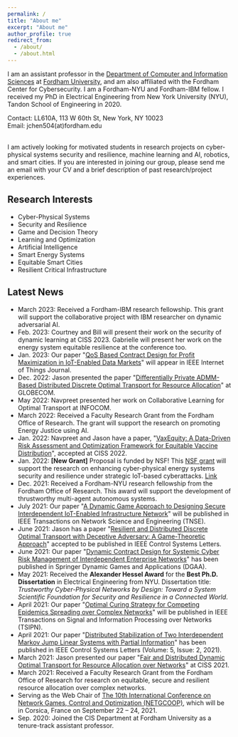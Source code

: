 ```yaml
---
permalink: /
title: "About me"
excerpt: "About me"
author_profile: true
redirect_from: 
  - /about/
  - /about.html
---
```


I am an assistant professor in the [Department of Computer and Information Sciences](https://www.fordham.edu/info/20344/computer_and_information_sciences/) at [Fordham University](https://www.fordham.edu/), and am also affiliated with the Fordham Center for Cybersecurity. I am a Fordham-NYU and Fordham-IBM fellow. I received my PhD in Electrical Engineering from New York University (NYU), Tandon School of Engineering in 2020.

Contact: LL610A, 113 W 60th St, New York, NY 10023<br/>
Email: jchen504(at)fordham.edu


<!--
**[PhD Opening]** My group has fully funded Ph.D. position starting in Fall 2022. The student will be supported by RA. Interested and self-motivated students with background on cyber-physical systems, security and privacy, smart grids, robotics, game and control theory, optimization, and/or machine learning are encouraged to contact me by including your CV, transcript, GRE and TOEFL scores (if applicable).

Our department also has CS Ph.D. openings fully funded by fellowship starting in Fall 2022. Interested students can reach out to me for more information.
-->

\
I am actively looking for motivated students in research projects on cyber-physical systems security and resilience, machine learning and AI, robotics, and smart cities. If you are interested in joining our group, please send me an email with your CV and a brief description of past research/project experiences.

Research Interests
------
- Cyber-Physical Systems
- Security and Resilience
- Game and Decision Theory
- Learning and Optimization
- Artificial Intelligence
- Smart Energy Systems
- Equitable Smart Cities
- Resilient Critical Infrastructure

Latest News
------
- March 2023: Received a Fordham-IBM research fellowship. This grant will support the collaborative project with IBM researcher on dynamic adversarial AI.
- Feb. 2023: Courtney and Bill will present their work on the security of dynamic learning at CISS 2023. Gabrielle will present her work on the energy system equitable resilience at the conference too.  
- Jan. 2023: Our paper "[QoS Based Contract Design for Profit Maximization in IoT-Enabled Data Markets](https://arxiv.org/pdf/2301.04691.pdf)" will appear in IEEE Internet of Things Journal.
- Dec. 2022: Jason presented the paper "[Differentially Private ADMM-Based Distributed Discrete Optimal Transport for Resource Allocation](https://arxiv.org/pdf/2211.17070.pdf)" at GLOBECOM.
- May 2022: Navpreet presented her work on Collaborative Learning for Optimal Transport at INFOCOM.
- March 2022: Received a Faculty Research Grant from the Fordham Office of Research. The grant will support the research on promoting Energy Justice using AI.
- Jan. 2022: Navpreet and Jason have a paper, "[VaxEquity: A Data-Driven Risk Assessment and Optimization Framework for Equitable Vaccine Distribution](https://arxiv.org/pdf/2201.07321.pdf)", accepted at CISS 2022.
- Jan. 2022: **[New Grant]** Proposal is funded by NSF! This [NSF grant](https://www.nsf.gov/awardsearch/showAward?AWD_ID=2138956&HistoricalAwards=false) will support the research on enhancing cyber-physical energy systems security and resilience under strategic IoT-based cyberattacks. [Link](https://news.fordham.edu/colleges-and-schools/graduate-school-of-arts-and-sciences/professor-awarded-national-science-foundation-grant-to-study-electric-power-systems-and-cyberattacks/)
- Dec. 2021: Received a Fordham-NYU research fellowship from the Fordham Office of Research. This award will support the development of thrustworthy multi-agent autonomous systems.
- July 2021: Our paper "[A Dynamic Game Approach to Designing Secure Interdependent IoT-Enabled Infrastructure Network](https://arxiv.org/pdf/2108.13159.pdf)" will be published in IEEE Transactions on Network Science and Engineering (TNSE).
- June 2021: Jason has a paper "[Resilient and Distributed Discrete Optimal Transport with Deceptive Adversary: A Game-Theoretic Approach](https://arxiv.org/pdf/2106.07455.pdf)" accepted to be published in IEEE Control Systems Letters. 
- June 2021: Our paper "[Dynamic Contract Design for Systemic Cyber Risk Management of Interdependent Enterprise Networks](https://arxiv.org/pdf/1908.04431.pdf)" has been published in Springer Dynamic Games and Applications (DGAA).
- May 2021: Received the **Alexander Hessel Award** for the **Best Ph.D. Dissertation** in Electrical Engineering from NYU. Dissertation title: *Trustworthy Cyber-Physical Networks by Design: Toward a System Scientific Foundation for Security and Resilience in a Connected World*.
- April 2021: Our paper "[Optimal Curing Strategy for Competing Epidemics Spreading over Complex Networks](https://arxiv.org/pdf/2011.14262.pdf)" will be published in IEEE Transactions on Signal and Information Processing over Networks (TSIPN).
- April 2021: Our paper "[Distributed Stabilization of Two Interdependent Markov Jump Linear Systems with Partial Information](https://arxiv.org/pdf/2003.06493.pdf)" has been published in IEEE Control Systems Letters (Volume: 5, Issue: 2, 2021).
- March 2021: Jason presented our paper "[Fair and Distributed Dynamic Optimal Transport for Resource Allocation over Networks](https://arxiv.org/pdf/2103.16618.pdf)" at CISS 2021.
- March 2021: Received a Faculty Research Grant from the Fordham Office of Research for research on equitable, secure and resilient resource allocation over complex networks.
- Serving as the Web Chair of [The 10th International Conference on Network Games, Control and Optimization (NETGCOOP)](https://project.inria.fr/netgcoop2020/), which will be in Corsica, France on September 22 – 24, 2021.
- Sep. 2020: Joined the CIS Department at Fordham University as a tenure-track assistant professor.

<!-- - Jan. 2020: Our book [A Game- and Decision-Theoretic Approach to Resilient Interdependent Network Analysis and Design](https://www.springer.com/gp/book/9783030234430) is published by Springer. This book unites game and decision theory with network science to lay a system-theoretical foundation for understanding the resiliency of interdependent and heterogeneous network systems.
- Dec. 2019: Our paper "[Control of Multi-Layer Mobile Autonomous Systems in Adversarial Environments: A Games-in-Games Approach](https://ieeexplore.ieee.org/document/8943277)" will be published in IEEE Transactions on Control of Network Systems (TCNS).
- Dec. 2019: Our paper "[Dynamic Games for Secure and Resilient Control System Design](https://arxiv.org/pdf/1910.07510.pdf)" will be published in National Science Review (NSR).
- Nov. 2019: I attended the [NSF CPS PI meeting](https://cps-vo.org/group/cps-pimtg19) in Alexandria, VA, and presented a [poster](https://drive.google.com/file/d/1jtCX9d6BDcoBiHVpRm0RKbWMngQfi2-e/view?usp=sharing) on CPS security and resilience.
- Aug. 2019: I gave an invited research talk, "Enhancing Cyber-Physical Systems Security and Resilience: A Game- and Decision-Theoretic Approach", at the Department of Electrical and Computer Engineering, Bradley University, Illinois.
- Aug. 2019: I attended the [NSF NeTS Early-Career Workshop](https://sites.google.com/view/netsearlycareer2019/home) in Alexandria, VA.
- July 2019:  I am visiting Coordinated Science Laboratory at University of Illinois at Urbana-Champaign hosted by [Prof. Tamer Başar](http://tamerbasar.csl.illinois.edu/).
- Jun. 2019: Our paper "[A Dynamic Game Approach to Strategic Design of Secure and Resilient Infrastructure Network](https://ieeexplore.ieee.org/document/8742568)" has been accepted for publication in IEEE Transactions on Information Forensics and Security (T-IFS).
- May 2019: I received the Dante Youla Award from NYU Department of Electrical and Computer Engineering in recognition of the best Research Contributions among all graduate students in 2018-2019.
- Apr. 2019: I received the Student Travel Award and attended the [8th Midwest Workshop on Control and Game Theory](https://mwcgt2019.wustl.edu/) with a poster presentation of our work on systemic cyber risk management of interdependent enterprise networks.
- Apr. 2019: Our paper "[Interdependent Strategic Security Risk Management with Bounded Rationality in the Internet of Things](https://ieeexplore.ieee.org/document/8691466)" has been accepted for publication in IEEE Transactions on Information Forensics and Security (T-IFS).
- Mar. 2019: Our paper "[Optimal Secure Design of Two-Layer IoT Network](https://ieeexplore.ieee.org/abstract/document/8673619)" has been accepted for publication in IEEE Transactions on Control of Network Systems (TCNS).
- Feb. 2019: Our paper "[iSTRICT: An Interdependent Strategic Trust Mechanism for the Cloud-Enabled Internet of Controlled Things](https://ieeexplore.ieee.org/document/8543871)" has been published (Volume: 14, Issue: 6, 2019) in IEEE Transactions on Information Forensics and Security (T-IFS).-->
